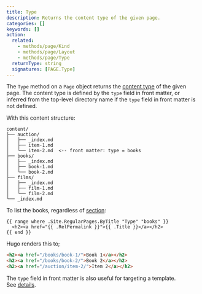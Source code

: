```yaml
---
title: Type
description: Returns the content type of the given page.
categories: []
keywords: []
action:
  related:
    - methods/page/Kind
    - methods/page/Layout
    - methods/page/Type
  returnType: string
  signatures: [PAGE.Type]
---
```


The `Type` method on a `Page` object returns the [content type] of the given page. The content type is defined by the `type` field in front matter,  or inferred from the top-level directory name if the `type` field in front matter is not defined.

With this content structure:

```text
content/
├── auction/
│   ├── _index.md
│   ├── item-1.md
│   └── item-2.md  <-- front matter: type = books
├── books/
│   ├── _index.md
│   ├── book-1.md
│   └── book-2.md
├── films/
│   ├── _index.md
│   ├── film-1.md 
│   └── film-2.md
└── _index.md
```

To list the books, regardless of [section]:

```go-html-template
{{ range where .Site.RegularPages.ByTitle "Type" "books" }}
  <h2><a href="{{ .RelPermalink }}">{{ .Title }}</a></h2>
{{ end }}
```

Hugo renders this to;

```html
<h2><a href="/books/book-1/">Book 1</a></h2>
<h2><a href="/books/book-2/">Book 2</a></h2>
<h2><a href="/auction/item-2/">Item 2</a></h2>
```

The `type` field in front matter is also useful for targeting a template. See&nbsp;[details].

[content type]: /getting-started/glossary/#content-type
[details]: /templates/lookup-order/#target-a-template
[section]: /getting-started/glossary/#section
